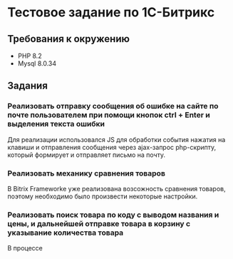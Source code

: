 Тестовое задание по 1С-Битрикс
=============================


## Требования к окружению
- PHP 8.2
- Mysql 8.0.34

## Задания
### Реализовать отправку сообщения об ошибке на сайте по почте пользователем при помощи кнопок ctrl + Enter и выделения текста ошибки
Для реализации использовался JS для обработки события нажатия на клавиши и отправления сообщения через ajax-запрос php-скрипту, который формирует и отправляет письмо на почту.
### Реализовать механику сравнения товаров
В Bitrix Frameworke уже реализована возсожность сравнения товаров, поэтому необходимо было произвести некоторые настройки.
### Реализовать поиск товара по коду с выводом названия и цены, и дальнейшей отправке товара в корзину с указывание количества товара
В процессе